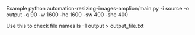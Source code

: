 Example
python automation-resizing-images-amplion/main.py -i source -o output -q 90 -w 1600 -he 1600 -sw 400 -she 400

Use this to check file names 
ls -1 output > output_file.txt